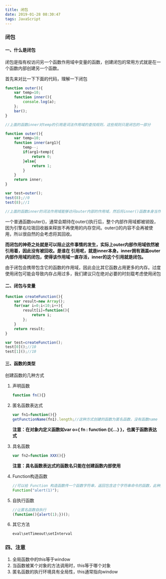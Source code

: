 ```yaml
---
title: 闭包
date: 2019-01-28 08:30:47
tags: JavaScript
---
```

 ### 闭包

#### 一、什么是闭包

闭包是指有权访问另一个函数作用域中变量的函数，创建闭包的常用方式就是在一个函数内部创建另一个函数。 

首先来对比一下下面的代码，理解一下闭包

```javascript
function outer(){
    var temp=10;
    function inner(){
        console.log(a);
    };
    bar();
}

//上面的函数inner对temp的引用是词法作用域的查找规则，这些规则只是闭包的一部分
```

```javascript
function outer(){
    var temp=10;
    function inner(arg1){
        temp--;
        if(arg1<temp){
            return 0;
        }else{
            return 1;
        }
    }
    return inner;
}

var test=outer();
test(8);//0
test(8);//1

//上面的函数inner的词法作用域能够访问outer内部的作用域，然后将inner()函数本身当作一个值类型进行传递。在outer()执行后，其返回值赋值给test并调用test(),实际上只是通过不同的标识符引用调用了内部的函数inner()
```

一个普通函数outer()，通常会期待在outer()执行后，整个内部作用域都被销毁，因为引擎右垃圾回收器来释放不再使用的内存空间。outer()的内容不会再被使用，所以很自然的会考虑将其回收。

**而闭包的神奇之处就是可以阻止这件事情的发生，实际上outer内部作用域依然被引用着，因此没有被回收。是谁在 引用呢，就是inner本身。inner拥有涵盖outer内部作用域的闭包，使得该作用域一直存活，inner的这个引用就是闭包。**

由于闭包会携带包含它的函数的作用域，因此会比其它函数占用更多的内存。过度使用闭包可能会导致内存占用过多，我们建议只在绝对必要的时刻载考虑使用闭包



#### 二、闭包与变量

```javascript
function createFunction(){
    var result=new Array();
    for(var i=0;i<10;i++){
        result[i]=function(){
            return i;
        };
    }
    return result;
}

var test=createFunction();
test[0]();//10
test[1]();//10
```

#### 三、函数的类型

创建函数的几种方式

1. 声明函数 

   ```javascript
   function fn(){}
   ```

2. 匿名函数表达式

   ```javascript
   var fn1=function(){}
   getFunctionName(fn1).length;//这种方式创建的函数为匿名函数，没有函数name
   ```

   **注意：在对象内定义函数如var o={ fn : function (){…} }，也属于函数表达式**

3. 具名函数

   ```javascript
   var fn2=function XXX(){}
   ```

   **注意：具名函数表达式的函数名只能在创建函数内部使用**

4. Function构造函数

   ```javascript
   //可以给 Function 构造函数传一个函数字符串，返回包含这个字符串命令的函数，此种方法创建的是匿名函数。
   Function("alert(1)");
   ```

5. 自执行函数

   ```javascript
   //让匿名函数自执行
   (function(){alert(1);})();
   ```

6. 其它方法

   ```javascript
   eval\setTimeout\setInterval
   ```

### 四、注意

1. 全局函数中的this等于window
2. 当函数被某个对象的方法调用时，this等于哪个对象
3. 匿名函数的执行环境具有全局性，this通常指向window


